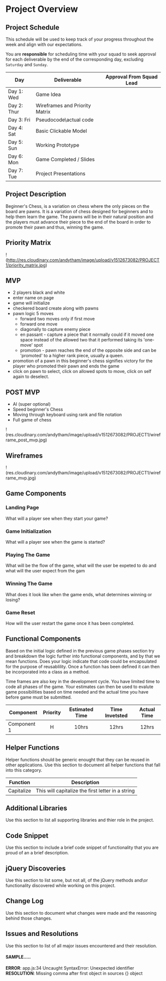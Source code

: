 # Project Overview

## Project Schedule

This schedule will be used to keep track of your progress throughout the week and align with our expectations.  

You are **responsible** for scheduling time with your squad to seek approval for each deliverable by the end of the corresponding day, excluding `Saturday` and `Sunday`.

|  Day | Deliverable | Approval From Squad Lead
|---|---| ---|
|Day 1: Wed| Game Idea|
|Day 2: Thur| Wireframes and Priority Matrix|
|Day 3: Fri| Pseudocode\actual code|
|Day 4: Sat| Basic Clickable Model |
|Day 5: Sun| Working Prototype |
|Day 6: Mon| Game Completed / Slides |
|Day 7: Tue| Project Presentations |

## Project Description

Beginner's Chess, is a variation on chess where the only pieces on the board are pawns. It is a variation of chess designed for beginners and to help them learn the game. The pawns will be in their natural position and the players must advance their piece to the end of the board in order to promote their pawn and thus, winning the game.

## Priority Matrix

!(http://res.cloudinary.com/andytham/image/upload/v1512673082/PROJECT1/priority_matrix.jpg)

## MVP

* 2 players black and white
* enter name on page
* game will initialize
* checkered board create along with pawns
* pawn logic 5 moves
  * forward two moves only if first move
  * forward one move
  * diagonally to capture enemy piece
  * en passant - capture a piece that it normally could if it moved one space instead of the allowed two that it performed taking its 'one-move' spot
  * promotion - pawn reaches the end of the opposite side and can be 'promoted' to a higher rank piece, usually a queen.
* promotion of a pawn in this beginner's chess signifies victory for the player who promoted their pawn and ends the game
* click on pawn to select, click on allowed spots to move, click on self again to deselect.

## POST MVP

* AI (super optional)
* Speed beginner's Chess
* Moving through keyboard using rank and file notation
* Full game of chess

!(res.cloudinary.com/andytham/image/upload/v1512673082/PROJECT1/wireframe_post_mvp.jpg)

## Wireframes

!(res.cloudinary.com/andytham/image/upload/v1512673082/PROJECT1/wireframe_mvp.jpg)

## Game Components

### Landing Page
What will a player see when they start your game?

### Game Initialization
What will a player see when the game is started?

### Playing The Game
What will be the flow of the game, what will the user be expeted to do and what will the user expect from the gam

### Winning The Game
What does it look like when the game ends, what determines winning or losing?

### Game Reset
How will the user restart the game once it has been completed.

## Functional Components

Based on the initial logic defined in the previous game phases section try and breakdown the logic further into functional components, and by that we mean functions.  Does your logic indicate that code could be encapsulated for the purpose of reusablility.  Once a function has been defined it can then be incorporated into a class as a method.

Time frames are also key in the development cycle.  You have limited time to code all phases of the game.  Your estimates can then be used to evalute game possibilities based on time needed and the actual time you have before game must be submitted.

| Component | Priority | Estimated Time | Time Invetsted | Actual Time |
| --- | :---: |  :---: | :---: | :---: |
| Component 1 | H | 10hrs| 12hrs | 12hrs |

## Helper Functions
Helper functions should be generic enought that they can be reused in other applications. Use this section to document all helper functions that fall into this category.

| Function | Description |
| --- | :---: |  
| Capitalize | This will capitalize the first letter in a string |

## Additional Libraries
 Use this section to list all supporting libraries and thier role in the project.

## Code Snippet

Use this section to include a brief code snippet of functionality that you are proud of an a brief description.  

## jQuery Discoveries
 Use this section to list some, but not all, of the jQuery methods and\or functionality discovered while working on this project.

## Change Log
 Use this section to document what changes were made and the reasoning behind those changes.  

## Issues and Resolutions
 Use this section to list of all major issues encountered and their resolution.

#### SAMPLE.....
**ERROR**: app.js:34 Uncaught SyntaxError: Unexpected identifier                                
**RESOLUTION**: Missing comma after first object in sources {} object
